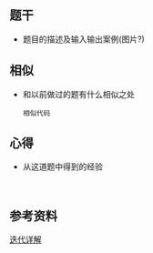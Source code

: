 ## 题干

* 题目的描述及输入输出案例(图片?)



## 相似

* 和以前做过的题有什么相似之处

  ```
  相似代码
  ```

  

## 心得

* 从这道题中得到的经验

​	



## 参考资料

[迭代详解](https://leetcode-cn.com/problems/reverse-linked-list/solution/tu-jie-liu-cheng-python3die-dai-xiang-jie-by-han-h/)